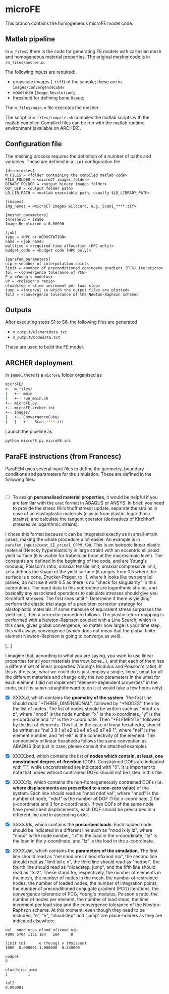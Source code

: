 # microFE

This branch contains the homogeneous microFE model code.

## Matlab pipeline

In `m_files\` there is the code for generating FE models with cartesian mesh and homogeneous material properties. The original mesher code is in `/m_files/mesher.m`.

The following inputs are required:

- greyscale images (`.tiff`) of the sample; these are in `images/ConvergenceCube/`
- voxel size (`Image_Resolution`);
- threshold for defining bone tissue;

The `m_files/main.m` file executes the mesher.

The script in `m_files/compile.sh` compiles the matlab scripts with the matlab compiler. Compiled files can be run with the matlab runtime environment (available on ARCHER).

## Configuration file

The meshing process requires the definition of a number of paths and variables. These are defined in a `.ini` configuration file

```
[directories]
M_FILES = <folder containing the compiled matlab code>
FILE_FOLDER = <microCT images folder>
BINARY_FOLDER = <output binary images folder>
OUT_DIR = <output folder path>
LD_LIB_PATH = <matlab executable path, usually $LD_LIBRARY_PATH>

[images]
img_names = <microCT images wildcard, e.g. Scan1_****.tif>

[mesher_parameters]
threshold = 18500
Image_Resolution = 0.00996

[job]
type = <HPC or WORKSTATION>
name = <job name>
walltime = <required time allocation (HPC only)>
budget_code = <budget code (HPC only)>

[parafem_parameters]
nip = <number of interpolation points
limit = <number of preconditioned conjugate gradient (PCG) iterations>
tol = <convergence tolerance of PCG>
E = <Young's modulus>
vP = <Poisson's ratio>
nloadstep = <time increment per load step>
jump = <interval in which the output files are plotted>
tol2 = <convergence tolerance of the Newton-Raphson scheme>
```

## Outputs

After executing steps S1 to S6, the following files are generated

- `m_output/elementdata.txt`
- `m_output/nodedata.txt`

These are used to build the FE model.

## ARCHER deployment

In `$WORK`, there is a `microFE` folder organised as

```bash
microFE/
+-- m_files/
|   +-- main
|   +-- run_main.sh
+-- microFE.py
+-- microFE-archer.ini
+-- images/
|   +-- ConvergenceCube/
|   |   +--- Scan_****.tif
```

Launch the pipeline as

```bash
python microFE.py microFE.ini
```

## ParaFE instructions (from Francesc)

ParaFEM uses several input files to define the geometry, boundary conditions and parameters for the simulation. These are defined in the following files:

# <a name="materials"></a>
- [ ] To assign __personalised material properties__, it would be helpful if you are familiar with the `umat` format in ABAQUS or ANSYS. In brief, you need to provide the stress (Kirchhoff stress) update, separate the strains in case of an elastoplastic materials (elastic from plastic, logarithmic strains), and calculate the tangent operator (derivatives of Kirchhoff stresses vs logarithmic strains).

I chose this format because it can be integrated exactly as in small-strain cases, making the whole procedure a lot easier. An example is in `parafem_inputs/umat_EE_primal_CPPM.f90`. This is an isotropic linear elastic material (Hencky hyperelasticity in large strain) with an eccentric ellipsoid yield surface (it is usable for trabecular bone at the macroscopic level). The constants are defined in the beginning of the code, and are Young's modulus, Poisson's ratio, uniaxial tensile limit, uniaxial compressive limit, zeta defines the shape of the yield surface (it ranges from 0.5 where the surface is a cone, Drucker-Prager, to -1, where it looks like two parallel planes; do not use it with 0.5 as there is no "check for singularity" in this subroutine). The input data to this subroutine are logarithmic strains, and basically any associated operations to calculate stresses should give you Kirchhoff stresses. The first lines until "! Determine if there is yielding" perform the elastic trial stage of a predictor-corrector strategy for elastoplastic materials. If some measure of equivalent stress surpasses the yield limit, then a corrector procedure follows. The plastic return-mapping is performed with a Newton-Raphson coupled with a Line Search, which in this case, gives global convergence, no matter how large is your time step, this will always convergence (which does not mean that the global finite element Newton-Raphson is going to converge as well).

[...]

I imagine that, according to what you are saying, you want to use linear properties for all your materials (marrow, bone...), and that each of them has a different set of linear properties (Young's Modulus and Poisson's ratio). If this is the case, what we could do is just employ a single, linear, umat for all the different materials and change only the two parameters in the umat for each element. I did not implement "element-dependent properties" in the code, but it is super-straightforward to do it (it would take a few hours only).

- [x] XXXX.d, which contains the __geometry of the system__. The first line should read "\*THREE_DIMENSIONAL", followed by "\*NODES", then by the list of nodes. The list of nodes should be written such as "nnod x y z", where "nnod" is the node number, "x" is the x-coordinate, "y" is the y-coordinate and "z" is the z-coordinate. Then "\*ELEMENTS" followed by the list of elements. This list, in the case of linear hexahedra, should be written as "nel 3 8 1 e1 e2 e3 e4 e5 e6 e7 e8 1", where "nel" is the element number, and "e1-e8" is the connectivity of the element. The connectivity of linear hexahedra follows the same convention as ABAQUS (but just in case, please consult the attached example).

- [x] XXXX.bnd, which contains the list of __nodes which contain, at least, one constrained degree-of-freedom__ (DOF). Constrained DOFs are indicated with "1", while unconstrained are indicated with "0". It is important to note that nodes without contrained DOFs should not be listed in this file.

- [x] XXXX.fix, which contains the non-homogeneously contrained DOFs (i.e. __where displacements are prescribed to a non-zero value__) of the system. Each line should read as "nnod ndof val", where "nnod" is the number of node, "ndof" is the number of DOF (1 for x-coordinate, 2 for y-coordinate and 3 for z-coordinate).  If two DOFs of the same node have prescribed displacements, each DOF should be prescribed in a different line and in ascending order.

- [x] XXXX.lds, which contains the __prescribed loads__. Each loaded node should be indicated in a different line such as "nnod lx ly lz", where "nnod" is the node number, "lx" is the load in the x-coordinate, "ly" is the load in the y-coordinate, and "lz" is the load in the z-coordinate.

- [x] XXXX.dat, which contains the __parameters of the simulation__. The first line should read as "nel nnod nres nlnod nfixnod nip", the second line should read as "limit tol e v", the third line should read as "nodpel", the fourth line should read as "nloadstep, jump", and the fifth line should read as "tol2". These stand for, respectively, the number of elements in the mesh, the number of nodes in the mesh, the number of restrained nodes, the number of loaded nodes, the number of integration points, the number of preconditioned conjugate gradient (PCG) iterations, the convergence tolerance of PCG, Young's modulus, Poisson's ratio, the number of nodes per element, the number of load steps, the time increment per load step and the convergence tolerance of the Newton-Raphson scheme. At this moment, even though they need to be included, "e", "v", "nloadstep" and "jump" are place-holders as they are indicated elsewhere.

```
nel  nnod nres nlnod nfixnod nip
4800 5704 1151 184   184     8

limit tol      e (Young) v (Poisson)
1000  0.000001 1.000000  0.330000

nodpel
8

nloadstep jump
1         1

tol2
0.000001
```
